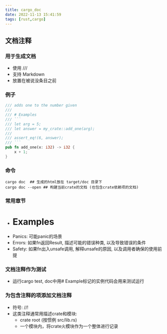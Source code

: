 ```yaml
---
title: cargo_doc
date: 2022-11-13 15:41:59
tags: [rust,cargo]
---
```


## 文档注释
### 用于生成文档
  - 使用 ///
  - 支持 Markdown
  - 放置在被说没条目之前
### 例子
```rust
/// adds one to the number given
/// 
/// # Examples
/// ```
/// let arg = 5;
/// let answer = my_crate::add_one(arg);
/// 
/// assert_eq!(6, answer);
/// ```
pub fn add_one(x: i32) -> i32 {
    x + 1;
}
```
### 命令
```
cargo doc  ## 生成的html放在 target/doc 目录下
cargo doc --open ## 构建当前crate的文档 (也包含crate依赖项的文档)
```
### 常用章节
- # Examples
- Panics: 可能panic的场景
- Errors: 如果fn返回Result, 描述可能的错误种类, 以及导致错误的条件
- Safety: 如果fn出入unsafe调用, 解释unsafe的原因, 以及调用者确保的使用前提

### 文档注释作为测试
- 运行cargo test, doc中用# Example标记的实例代码会用来测试运行

### 为包含注释的项添加文档注释
- 符号: //!
- 这类注释通常用描述crate和模块:
  - crate root (按惯例 src/lib.rs)
  - 一个模块内，将crate火模块作为一个整体进行记录